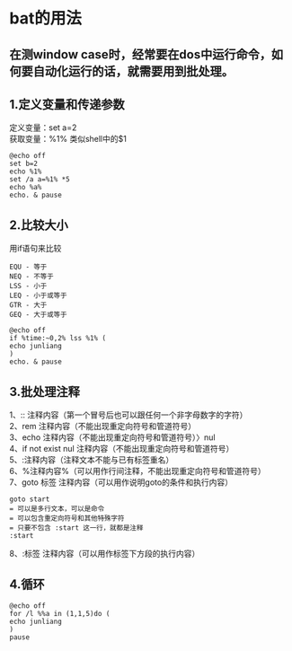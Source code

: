 # bat的用法

## 在测window case时，经常要在dos中运行命令，如何要自动化运行的话，就需要用到批处理。

## 1.定义变量和传递参数
定义变量：set a=2<br>
获取变量：%1% 类似shell中的$1<br>

	@echo off
	set b=2
	echo %1%
	set /a a=%1% *5
	echo %a% 
	echo. & pause  

## 2.比较大小
用if语句来比较

	EQU - 等于
	NEQ - 不等于
	LSS - 小于
	LEQ - 小于或等于
	GTR - 大于
	GEQ - 大于或等于

	@echo off
	if %time:~0,2% lss %1% (
	echo junliang 
	)
	echo. & pause 

## 3.批处理注释
1、:: 注释内容（第一个冒号后也可以跟任何一个非字母数字的字符）<br>
2、rem 注释内容（不能出现重定向符号和管道符号）<br>
3、echo 注释内容（不能出现重定向符号和管道符号）〉nul <br>
4、if not exist nul 注释内容（不能出现重定向符号和管道符号）<br>
5、:注释内容（注释文本不能与已有标签重名）<br>
6、%注释内容%（可以用作行间注释，不能出现重定向符号和管道符号）<br>
7、goto 标签 注释内容（可以用作说明goto的条件和执行内容）<br>

	goto start
	= 可以是多行文本，可以是命令
	= 可以包含重定向符号和其他特殊字符
	= 只要不包含 :start 这一行，就都是注释
	:start
8、:标签 注释内容（可以用作标签下方段的执行内容）<br>

## 4.循环
	@echo off
	for /l %%a in (1,1,5)do (
	echo junliang
	)
	pause
